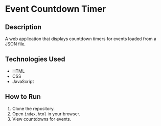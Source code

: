 # Event Countdown Timer

## Description
A web application that displays countdown timers for events loaded from a JSON file.

## Technologies Used
- HTML
- CSS
- JavaScript

## How to Run
1. Clone the repository.
2. Open `index.html` in your browser.
3. View countdowns for events.
